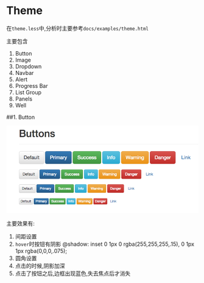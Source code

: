 # Theme

在`theme.less`中,分析时主要参考`docs/examples/theme.html`

主要包含

1. Button
2. Image
3. Dropdown
4. Navbar
5. Alert
6. Progress Bar
7. List Group
8. Panels
9. Well
 
##1. Button

![Button效果](QQ20151216-0.png)

主要效果有:

1. 间距设置
2. `hover`时按钮有阴影
        @shadow: inset 0 1px 0 rgba(255,255,255,.15), 0 1px 1px rgba(0,0,0,.075);
3. 圆角设置
4. 点击的时候,阴影加深
5. 点击了按钮之后,边框出现蓝色,失去焦点后才消失
